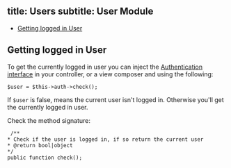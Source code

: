 title: Users
subtitle: User Module
-------

- [Getting logged in User](#getting-logged-in-user)

## <a class="anchor" name="getting-logged-in-user" href="#getting-logged-in-user"></a> Getting logged in User

To get the currently logged in user you can inject the [Authentication interface](https://github.com/AsgardCms/Core/blob/develop/Contracts/Authentication.php) in your controller, or a view composer and using the following:

``` .language-php
$user = $this->auth->check();
```

If `$user` is false, means the current user isn't logged in. Otherwise you'll get the currently logged in user.

Check the method signature:

``` .language-php
 /**
* Check if the user is logged in, if so return the current user
* @return bool|object
*/
public function check();
```

